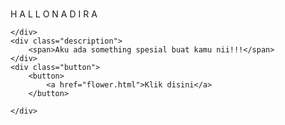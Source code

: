 #
<!DOCTYPE html>
<html lang="en">
<head>
    <meta charset="UTF-8">
    <meta http-equiv="X-UA-Compatible" content="IE=edge">
    <meta name="viewport" content="width=device-width, initial-scale=1.0">
    <link rel="stylesheet" href="css/style.css">
    <link rel="icon" href="img/flowers.png" type="image/x-icon">
    <title>Flowers</title>
</head>
<body>
    <div class="greetings">
    <!-- silahkan menambah kata sesuai keinginan dengan <span>text...</span -->
        <span>H</span>
        <span>A</span>
        <span>L</span>
        <span>L</span>
        <span>O</span>
        <span>N</span>
        <span>A</span>
        <span>D</span>
        <span>I</span>
        <span>R</span>
        <span>A</span>
        
    </div>
    <div class="description">
        <span>Aku ada something spesial buat kamu nii!!!</span>
    </div>
    <div class="button">
        <button>
            <a href="flower.html">Klik disini</a>
        </button>
        
    </div>
</body>
</html>
